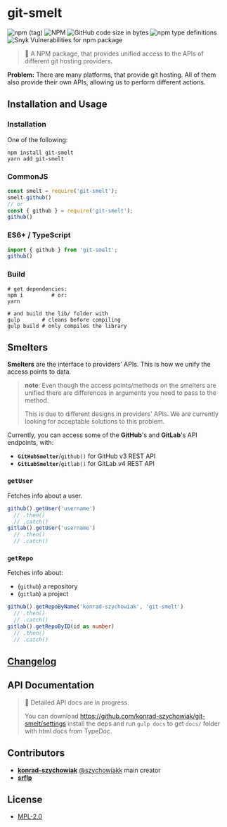 # git-smelt
![npm (tag)](https://img.shields.io/npm/v/git-smelt/latest?style=flat-square)
![NPM](https://img.shields.io/npm/l/git-smelt?style=flat-square)
![GitHub code size in bytes](https://img.shields.io/github/languages/code-size/konrad-szychowiak/git-smelt?style=flat-square)
![npm type definitions](https://img.shields.io/npm/types/git-smelt?style=flat-square)
![Snyk Vulnerabilities for npm package](https://img.shields.io/snyk/vulnerabilities/npm/git-smelt?style=flat-square)

> 🚧 A NPM package, that provides unified access to the APIs of different git hosting providers.

**Problem:**
There are many platforms, that provide git hosting.
All of them also provide their own APIs, allowing us to perform different actions.

## Installation and Usage

### Installation
One of the following:
```shell script
npm install git-smelt
yarn add git-smelt
```

### CommonJS
```js
const smelt = require('git-smelt');
smelt.github()
// or
const { github } = require('git-smelt');
github()
```

### ES6+ / TypeScript
```ts
import { github } from 'git-smelt';
github()
```

### Build
```shell script
# get dependencies:
npm i         # or:
yarn

# and build the lib/ folder with
gulp       # cleans before compiling
gulp build # only compiles the library
```

## Smelters

**Smelters** are the interface to providers' APIs.
This is how we unify the access points to data.

> **note**: Even though the access points/methods on the smelters are unified
> there are differences in arguments you need to pass to the method.
>
> This is due to different designs in providers' APIs.
> We are currently looking for acceptable solutions to this problem.

Currently, you can access some of the **GitHub**'s and **GitLab**'s API endpoints, with:

+ **`GitHubSmelter`**/`github()` for GitHub v3 REST API
+ **`GitLabSmelter`**/`gitlab()` for GitLab v4 REST API

### `getUser`

Fetches info about a user.

```js
github().getUser('username')
  // .then()
  // .catch()
gitlab().getUser('username')
  // .then()
  // .catch()
```

### `getRepo`

Fetches info about:
+ (`github`) a repository
+ (`gitlab`) a project

```ts
github().getRepoByName('konrad-szychowiak', 'git-smelt')
  // .then()
  // .catch()
gitlab().getRepoByID(id as number)
  // .then()
  // .catch()
```

## [Changelog]

## API Documentation

> 🚧 Detailed API docs are in progress. 
>
> You can download https://github.com/konrad-szychowiak/git-smelt/settings
> install the deps and run `gulp docs` to get `docs/` folder with html docs from TypeDoc. 

## Contributors

+ **[konrad-szychowiak]** [@szychowiakk] main creator
+ **[srflp]** 

## License

+ [MPL-2.0]

[MPL-2.0]: ./LICENSE
[Changelog]: ./CHANGELOG.md
[konrad-szychowiak]: https://github.com/konrad-szychowiak
[@szychowiakk]: https://twitter.com/szychowiakk
[srflp]: https://github.com/srflp
